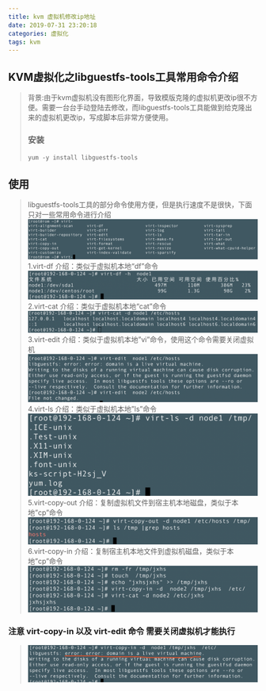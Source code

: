 ```yaml
---
title: kvm 虚拟机修改ip地址
date: 2019-07-31 23:20:18
categories: 虚拟化
tags: kvm
---
```

## KVM虚拟化之libguestfs-tools工具常用命令介绍
> 背景:由于kvm虚拟机没有图形化界面，导致模版克隆的虚拟机更改ip很不方便。需要一台台手动登陆去修改，而libguestfs-tools工具能做到给克隆出来的虚拟机更改ip，写成脚本后非常方便使用。
> ### 安装
> ```
> yum -y install libguestfs-tools
> ``` 

## 使用
> libguestfs-tools工具的部分命令使用方便，但是执行速度不是很快，下面只对一些常用命令进行介绍
> ![libguestfs-tools工具命令](kvm-虚拟机修改ip地址/virt.png)
> 1.virt-df 
> 介绍：类似于虚拟机本地“df”命令
> ![virt-df](kvm-虚拟机修改ip地址/df.png)
> 2.virt-cat 
> 介绍：类似于虚拟机本地“cat”命令
> ![virt-cat](kvm-虚拟机修改ip地址/cat.png)
> 3.virt-edit 
> 介绍：类似于虚拟机本地”vi”命令，使用这个命令需要关闭虚拟机
> ![virt-edit](kvm-虚拟机修改ip地址/edit.png)
> 4.virt-ls 
> 介绍：类似于虚拟机本地”ls”命令
> ![virt-ls](kvm-虚拟机修改ip地址/ls.png)
> 5.virt-copy-out 
> 介绍：复制虚拟机文件到宿主机本地磁盘，类似于本地”cp”命令
> ![virt-copy-out](kvm-虚拟机修改ip地址/copy-out.png)
> 6.virt-copy-in 
> 介绍：复制宿主机本地文件到虚拟机磁盘，类似于本地”cp”命令
> ![virt-copy-in](kvm-虚拟机修改ip地址/copy-in.png)
### 注意 virt-copy-in 以及 virt-edit 命令 需要关闭虚拟机才能执行
> ![error](kvm-虚拟机修改ip地址/error.png)
